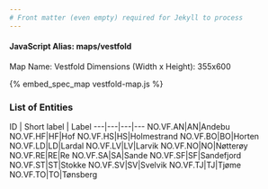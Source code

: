 ```yaml
---
# Front matter (even empty) required for Jekyll to process
---
```


#### JavaScript Alias: maps/vestfold

Map Name: Vestfold
Dimensions (Width x Height): 355x600



{% embed_spec_map vestfold-map.js %}

### List of Entities

ID | Short label | Label
---|---|---|---
NO.VF.AN|AN|Andebu
NO.VF.HF|HF|Hof
NO.VF.HS|HS|Holmestrand
NO.VF.BO|BO|Horten
NO.VF.LD|LD|Lardal
NO.VF.LV|LV|Larvik
NO.VF.NO|NO|Nøtterøy
NO.VF.RE|RE|Re
NO.VF.SA|SA|Sande
NO.VF.SF|SF|Sandefjord
NO.VF.ST|ST|Stokke
NO.VF.SV|SV|Svelvik
NO.VF.TJ|TJ|Tjøme
NO.VF.TO|TO|Tønsberg

